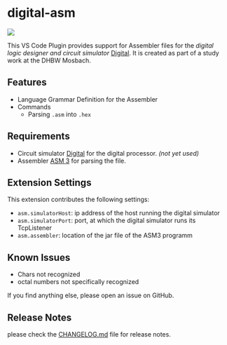 # digital-asm 

[![](https://vsmarketplacebadge.apphb.com/version/Herbert-Karl.digital-asm.svg)](https://marketplace.visualstudio.com/items?itemName=Herbert-Karl.digital-asm)

This VS Code Plugin provides support for Assembler files for the _digital logic designer and circuit simulator_ [Digital](https://github.com/hneemann/Digital).
It is created as part of a study work at the DHBW Mosbach.

## Features

* Language Grammar Definition for the Assembler
* Commands
  * Parsing `.asm` into `.hex`

## Requirements

* Circuit simulator [Digital](https://github.com/hneemann/Digital) for the digital processor. _(not yet used)_
* Assembler [ASM 3](https://github.com/hneemann/Assembler) for parsing the file.

## Extension Settings

This extension contributes the following settings:

* `asm.simulatorHost`: ip address of the host running the digital simulator 
* `asm.simulatorPort`: port, at which the digital simulator runs its TcpListener
* `asm.assembler`: location of the jar file of the ASM3 programm

## Known Issues

* Chars not recognized
* octal numbers not specifically recognized

If you find anything else, please open an issue on GitHub.

## Release Notes

please check the [CHANGELOG.md](Changelog.md) file for release notes.
